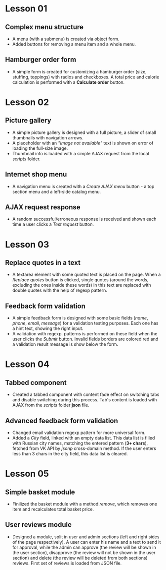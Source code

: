 # Lesson 01
## Complex menu structure
* A menu (with a submenu) is created via object form.
* Added buttons for removing a menu item and a whole menu.

## Hamburger order form
* A simple form is created for customizing a hamburger order (size, stuffing, toppings) with radios and checkboxes. A total price and calorie calculation is performed with a **Calculate order** button.

# Lesson 02
## Picture gallery
* A simple picture gallery is designed with a full picture, a slider of small thumbnails with navigation arrows.
* A placeholder with an *"Image not available"* text is shown on error of loading the full-size image.
* Thumbnail info is loaded with a simple AJAX request from the local *scripts* folder.

## Internet shop menu
* A navigation menu is created with a *Create AJAX menu* button - a top section menu and a left-side catalog menu.

## AJAX request response
* A random successful/erroneous response is received and shown each time a user clicks a *Test request* button.

# Lesson 03
## Replace quotes in a text
* A textarea element with some quoted text is placed on the page. When a *Replace quotes* button is clicked, single quotes (around the words, excluding the ones inside these words) in this text are replaced with double quotes with the help of regexp pattern.

## Feedback form validation
* A simple feedback form is designed with some basic fields (*name*, *phone*, *email*, *message*) for a validation testing purposes. Each one has a hint text, showing the right input.
* A validation with regexp. patterns is performed on these field when the user clicks the *Submit* button. Invalid fields borders are colored red and a validation result message is show below the form.

# Lesson 04
## Tabbed component
* Created a tabbed component with content fade effect on switching tabs and disable switching during this process. Tab's content is loaded with AJAX from the *scripts* folder **json** file.

## Advanced feedback form validation
* Changed email validation regexp pattern for more universal form.
* Added a *City* field, linked with an empty data list. This data list is filled with Russian city names, matching the entered pattern (**3+ chars**), fetched from VK API by *jsonp* cross-domain method. If the user enters less than 3 chars in the city field, this data list is cleared.

# Lesson 05
## Simple basket module
* Finilized the basket module with a method *remove*, which removes one item and recalculates total basket price.

## User reviews module
* Designed a module, split in user and admin sections (left and right sides of the page respectively). A user can enter his name and a text to send it for approval, while the admin can approve (the review will be shown in the user section), disapprove (the review will not be shown in the user section) and delete (the review will be deleted from both sections) reviews. First set of reviews is loaded from JSON file.
